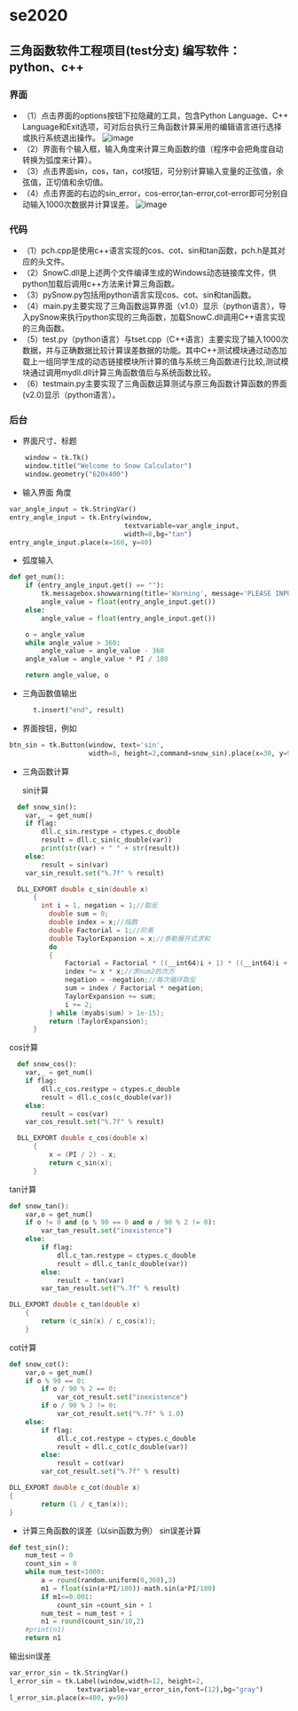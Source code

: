 # se2020
三角函数软件工程项目(test分支)
编写软件：python、c++
--
### 界面
* （1）点击界面的options按钮下拉隐藏的工具，包含Python Language、C++ Language和Exit选项，可对后台执行三角函数计算采用的编辑语言进行选择或执行系统退出操作。
![image](math/tu3.png)
* （2）界面有个输入框，输入角度来计算三角函数的值（程序中会把角度自动转换为弧度来计算）。  
* （3）点击界面sin，cos，tan，cot按钮，可分别计算输入变量的正弦值，余弦值，正切值和余切值。
* （4）点击界面的右边的sin_error，cos-error,tan-error,cot-error即可分别自动输入1000次数据并计算误差。
![image](math/tu4.png)




### 代码
* （1）pch.cpp是使用c++语言实现的cos、cot、sin和tan函数，pch.h是其对应的头文件。
* （2）SnowC.dll是上述两个文件编译生成的Windows动态链接库文件，供python加载后调用c++方法来计算三角函数。
* （3）pySnow.py包括用python语言实现cos、cot、sin和tan函数。
* （4）main.py主要实现了三角函数运算界面（v1.0）显示（python语言），导入pySnow来执行python实现的三角函数，加载SnowC.dll调用C++语言实现的三角函数。
* （5）test.py（python语言）与tset.cpp（C++语言）主要实现了输入1000次数据，并与正确数据比较计算误差数据的功能。其中C++测试模块通过动态加载上一组同学生成的动态链接模块所计算的值与系统三角函数进行比较,测试模块通过调用mydll.dll计算三角函数值后与系统函数比较。
* （6）testmain.py主要实现了三角函数运算测试与原三角函数计算函数的界面(v2.0)显示（python语言）。
### 后台
* 界面尺寸、标题
```python
    window = tk.Tk()
    window.title("Welcome to Snow Calculator")
    window.geometry("620x400")
```
    
         
* 输入界面 角度
```python
var_angle_input = tk.StringVar()
entry_angle_input = tk.Entry(window,
                             textvariable=var_angle_input,
                             width=8,bg="tan")
entry_angle_input.place(x=160, y=40)
```
* 弧度输入
```python
def get_num():
    if (entry_angle_input.get() == ""):
        tk.messagebox.showwarning(title='Warning', message='PLEASE INPUT A NUMBER！')
        angle_value = float(entry_angle_input.get())
    else:
        angle_value = float(entry_angle_input.get())

    o = angle_value
    while angle_value > 360:
    	angle_value = angle_value - 360
    angle_value = angle_value * PI / 180

    return angle_value, o
```
* 三角函数值输出
```python
      t.insert("end", result)
```
         
* 界面按钮，例如
```python
btn_sin = tk.Button(window, text='sin',
                    width=8, height=2,command=snow_sin).place(x=30, y=90)
```
     
     
     
* 三角函数计算

  sin计算
  
```python
  def snow_sin():
  	var,_ = get_num()
  	if flag:
  		dll.c_sin.restype = ctypes.c_double
  		result = dll.c_sin(c_double(var))
  		print(str(var) + " " + str(result))
  	else:
  		result = sin(var)
  	var_sin_result.set("%.7f" % result)
```
  
  
  
```c++
  DLL_EXPORT double c_sin(double x)
      {
        int i = 1, negation = 1;//取反
          double sum = 0;
          double index = x;//指数
          double Factorial = 1;//阶乘
          double TaylorExpansion = x;//泰勒展开式求和
          do
          {
              Factorial = Factorial * ((__int64)i + 1) * ((__int64)i + 2);//求阶乘
              index *= x * x;//求num2的次方
              negation = -negation;//每次循环取反
              sum = index / Factorial * negation;
              TaylorExpansion += sum;
              i += 2;
          } while (myabs(sum) > 1e-15);
          return (TaylorExpansion);
      }
```
  
  
  
  cos计算
  
```python
  def snow_cos():
  	var,_ = get_num()
  	if flag:
  		dll.c_cos.restype = ctypes.c_double
  		result = dll.c_cos(c_double(var))
  	else:
  		result = cos(var)
  	var_cos_result.set("%.7f" % result)
```
  
  
  
```c++
  DLL_EXPORT double c_cos(double x)
      {
          x = (PI / 2) - x;
          return c_sin(x);
      }
```
  



tan计算

```python
def snow_tan():
	var,o = get_num()
	if o != 0 and (o % 90 == 0 and o / 90 % 2 != 0):
		var_tan_result.set("inexistence")
	else:
		if flag:
			dll.c_tan.restype = ctypes.c_double
			result = dll.c_tan(c_double(var))
		else:
			result = tan(var)
		var_tan_result.set("%.7f" % result)
```



```c++
DLL_EXPORT double c_tan(double x)
    {
        return (c_sin(x) / c_cos(x));
    }
```



cot计算

```python
def snow_cot():
	var,o = get_num()
	if o % 90 == 0:
		if o / 90 % 2 == 0:
			var_cot_result.set("inexistence")
		if o / 90 % 2 != 0:
			var_cot_result.set("%.7f" % 1.0)
	else:
		if flag:
			dll.c_cot.restype = ctypes.c_double
			result = dll.c_cot(c_double(var))
		else:
			result = cot(var)
		var_cot_result.set("%.7f" % result)
```



```c++
DLL_EXPORT double c_cot(double x)
{
        return (1 / c_tan(x));
}
```

* 计算三角函数的误差（以sin函数为例）
sin误差计算
```python
def test_sin():
    num_test = 0
    count_sin = 0
    while num_test<1000:
        a = round(random.uniform(0,360),3)
        m1 = float(sin(a*PI/180))-math.sin(a*PI/180)
        if m1<=0.001:
            count_sin =count_sin + 1
        num_test = num_test + 1
        n1 = round(count_sin/10,2)
    #print(n1)
    return n1
```
输出sin误差
```python
var_error_sin = tk.StringVar()
l_error_sin = tk.Label(window,width=12, height=2,
                 textvariable=var_error_sin,font=(12),bg="gray")
l_error_sin.place(x=480, y=90)
```
